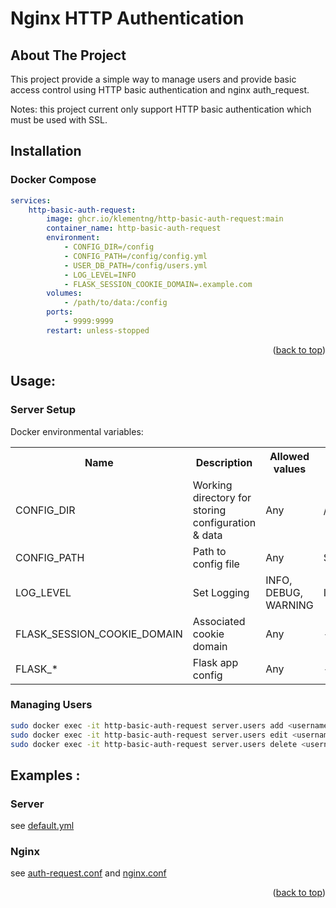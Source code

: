 
<a name="readme-top"></a>


# Nginx HTTP Authentication

<!-- ABOUT THE PROJECT -->
## About The Project

This project provide a simple way to manage users and provide basic access control using HTTP basic authentication and nginx auth_request. 

Notes: this project current only support HTTP basic authentication which must be used with SSL.

## Installation

### Docker Compose
```yaml
services:
    http-basic-auth-request:
        image: ghcr.io/klementng/http-basic-auth-request:main
        container_name: http-basic-auth-request
        environment:
            - CONFIG_DIR=/config
            - CONFIG_PATH=/config/config.yml
            - USER_DB_PATH=/config/users.yml
            - LOG_LEVEL=INFO
            - FLASK_SESSION_COOKIE_DOMAIN=.example.com
        volumes:
            - /path/to/data:/config
        ports:
            - 9999:9999
        restart: unless-stopped
```
<p align="right">(<a href="#readme-top">back to top</a>)</p>

## Usage:

### Server Setup
Docker environmental variables:
<table>
  <tr>
    <th>Name</th>
    <th>Description</th>
    <th>Allowed values</th>
    <th>Default values</th>
  </tr>
  <tr>
    <td>CONFIG_DIR</td>
    <td>Working directory for storing configuration & data </td>
    <td>Any</td>
    <td>/config</td>
  </tr>

  <tr>
    <td>CONFIG_PATH</td>
    <td>Path to config file</td>
    <td>Any</td>
    <td>${CONFIG_DIR}/config.yml</td>
  </tr>
  <tr>
    <td>LOG_LEVEL</td>
    <td>Set Logging</td>
    <td>INFO, DEBUG, WARNING</td>
    <td>INFO</td>
  </tr>

  <tr>
    <td>FLASK_SESSION_COOKIE_DOMAIN</td>
    <td>Associated cookie domain</td>
    <td>Any</td>
    <td>-</td>
  </tr>

  <tr>
    <td>FLASK_*</td>
    <td>Flask app config</td>
    <td>Any</td>
    <td>-</td>
  </tr>

</table>  

### Managing Users
```bash
sudo docker exec -it http-basic-auth-request server.users add <username>
sudo docker exec -it http-basic-auth-request server.users edit <username>
sudo docker exec -it http-basic-auth-request server.users delete <username>
```

## Examples :

### Server
see [default.yml](examples/default.yml)

### Nginx
see [auth-request.conf](examples/auth-request.conf)
and [nginx.conf](examples/nginx.conf)

<p align="right">(<a href="#readme-top">back to top</a>)</p>
